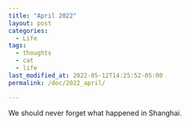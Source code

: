 ```yaml
---
title: "April 2022"
layout: post
categories:
  - Life
tags:
  - thoughts
  - cat
  - life
last_modified_at: 2022-05-12T14:25:52-05:00
permalink: /doc/2022_april/

---
```


We should never forget what happened in Shanghai.